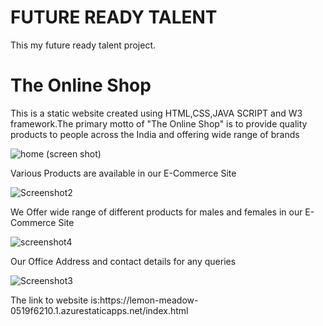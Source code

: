 <h1>FUTURE READY TALENT</h1>
This my future ready talent project.
<h1>The Online Shop</h1>
<p>This is a static website created using HTML,CSS,JAVA SCRIPT and W3 framework.The primary motto of "The Online Shop" is to provide quality products to people across the India and offering wide range of brands</p>

![home (screen shot)](https://user-images.githubusercontent.com/94669665/183107770-f58ced0b-dc0a-415f-97ba-27c871ca3267.png)

<p>Various Products are available in our E-Commerce Site</p>

![Screenshot2](https://user-images.githubusercontent.com/94669665/183107821-176de892-b835-4bba-8711-423edde1b2b7.png)

<p>We Offer wide range of different products for males and females in our E-Commerce Site</p>

![screenshot4](https://user-images.githubusercontent.com/94669665/183108856-d9510388-65c6-49fd-ad5c-2bc5a6585c30.png)

<p>Our Office Address and contact details for any queries</p>

![Screenshot3](https://user-images.githubusercontent.com/94669665/183107840-1c52bd60-e48d-4566-a5b4-eb8688eec128.png)

<p>The link to website is:https://lemon-meadow-0519f6210.1.azurestaticapps.net/index.html</p>
